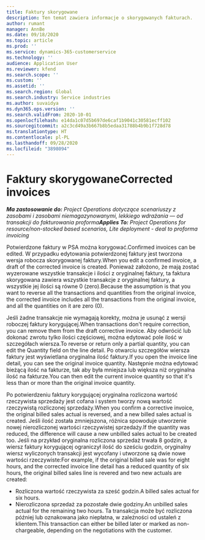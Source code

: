 ```yaml
---
title: Faktury skorygowane
description: Ten temat zawiera informacje o skorygowanych fakturach.
author: rumant
manager: AnnBe
ms.date: 09/18/2020
ms.topic: article
ms.prod: ''
ms.service: dynamics-365-customerservice
ms.technology: ''
audience: Application User
ms.reviewer: kfend
ms.search.scope: ''
ms.custom: ''
ms.assetid: ''
ms.search.region: Global
ms.search.industry: Service industries
ms.author: suvaidya
ms.dyn365.ops.version: ''
ms.search.validFrom: 2020-10-01
ms.openlocfilehash: e14da1c07d5b697de6caf1b9041c30581ecff102
ms.sourcegitcommit: a2c3cd49a3b667b8b5edaa31788b4b9b1f728d78
ms.translationtype: HT
ms.contentlocale: pl-PL
ms.lasthandoff: 09/28/2020
ms.locfileid: "3898094"
---
```

# <a name="corrected-invoices"></a><span data-ttu-id="b512f-103">Faktury skorygowane</span><span class="sxs-lookup"><span data-stu-id="b512f-103">Corrected invoices</span></span>

<span data-ttu-id="b512f-104">_**Ma zastosowanie do:** Project Operations dotyczące scenariuszy z zasobami i zasobami niemagazynowanymi, lekkiego wdrażania — od transakcji do fakturowania proforma_</span><span class="sxs-lookup"><span data-stu-id="b512f-104">_**Applies To:** Project Operations for resource/non-stocked based scenarios, Lite deployment - deal to proforma invoicing_</span></span>

<span data-ttu-id="b512f-105">Potwierdzone faktury w PSA można korygować.</span><span class="sxs-lookup"><span data-stu-id="b512f-105">Confirmed invoices can be edited.</span></span> <span data-ttu-id="b512f-106">W przypadku edytowania potwierdzonej faktury jest tworzona wersja robocza skorygowanej faktury.</span><span class="sxs-lookup"><span data-stu-id="b512f-106">When you edit a confirmed invoice, a draft of the corrected invoice is created.</span></span> <span data-ttu-id="b512f-107">Ponieważ założono, że mają zostać wyzerowane wszystkie transakcje i ilości z oryginalnej faktury, ta faktura skorygowana zawiera wszystkie transakcje z oryginalnej faktury, a wszystkie jej ilości są równe 0 (zero).</span><span class="sxs-lookup"><span data-stu-id="b512f-107">Because the assumption is that you want to reverse all the transactions and quantities from the original invoice, the corrected invoice includes all the transactions from the original invoice, and all the quantities on it are zero (0).</span></span>

<span data-ttu-id="b512f-108">Jeśli żadne transakcje nie wymagają korekty, można je usunąć z wersji roboczej faktury korygującej.</span><span class="sxs-lookup"><span data-stu-id="b512f-108">When transactions don't require correction, you can remove them from the draft corrective invoice.</span></span> <span data-ttu-id="b512f-109">Aby odwrócić lub dokonać zwrotu tylko ilości częściowej, można edytować pole ilość w szczegółach wiersza.</span><span class="sxs-lookup"><span data-stu-id="b512f-109">To reverse or return only a partial quantity, you can edit the Quantity field on the line detail.</span></span> <span data-ttu-id="b512f-110">Po otwarciu szczegółów wiersza faktury jest wyświetlana oryginalna ilość faktury.</span><span class="sxs-lookup"><span data-stu-id="b512f-110">If you open the invoice line detail, you can see the original invoice quantity.</span></span> <span data-ttu-id="b512f-111">Następnie można edytować bieżącą ilość na fakturze, tak aby była mniejsza lub większa niż oryginalna ilość na fakturze.</span><span class="sxs-lookup"><span data-stu-id="b512f-111">You can then edit the current invoice quantity so that it's less than or more than the original invoice quantity.</span></span>

<span data-ttu-id="b512f-112">Po potwierdzeniu faktury korygującej oryginalna rozliczona wartość rzeczywista sprzedaży jest cofana i system tworzy nową wartość rzeczywistą rozliczonej sprzedaży.</span><span class="sxs-lookup"><span data-stu-id="b512f-112">When you confirm a corrective invoice, the original billed sales actual is reversed, and a new billed sales actual is created.</span></span> <span data-ttu-id="b512f-113">Jeśli ilość została zmniejszona, różnica spowoduje utworzenie nowej nierozliczonej wartości rzeczywistej sprzedaży.</span><span class="sxs-lookup"><span data-stu-id="b512f-113">If the quantity was reduced, the difference will cause a new unbilled sales actual to be created too.</span></span> <span data-ttu-id="b512f-114">Jeśli na przykład oryginalna rozliczona sprzedaż trwała 8 godzin, a wiersz faktury korygującej ograniczył ilość do sześciu godzin, oryginalny wiersz wyliczonych transakcji jest wycofany i utworzone są dwie nowe wartości rzeczywiste:</span><span class="sxs-lookup"><span data-stu-id="b512f-114">For example, if the original billed sale was for eight hours, and the corrected invoice line detail has a reduced quantity of six hours, the original billed sales line is revered and two new actuals are created:</span></span>

- <span data-ttu-id="b512f-115">Rozliczona wartość rzeczywista za sześć godzin.</span><span class="sxs-lookup"><span data-stu-id="b512f-115">A billed sales actual for six hours.</span></span>
- <span data-ttu-id="b512f-116">Nierozliczona sprzedaż za pozostałe dwie godziny.</span><span class="sxs-lookup"><span data-stu-id="b512f-116">An unbilled sales actual for the remaining two hours.</span></span> <span data-ttu-id="b512f-117">Ta transakcja może być rozliczona później lub oznakowana jako niepłatna, w zależności od ustaleń z klientem.</span><span class="sxs-lookup"><span data-stu-id="b512f-117">This transaction can either be billed later or marked as non-chargeable, depending on the negotiations with the customer.</span></span>
